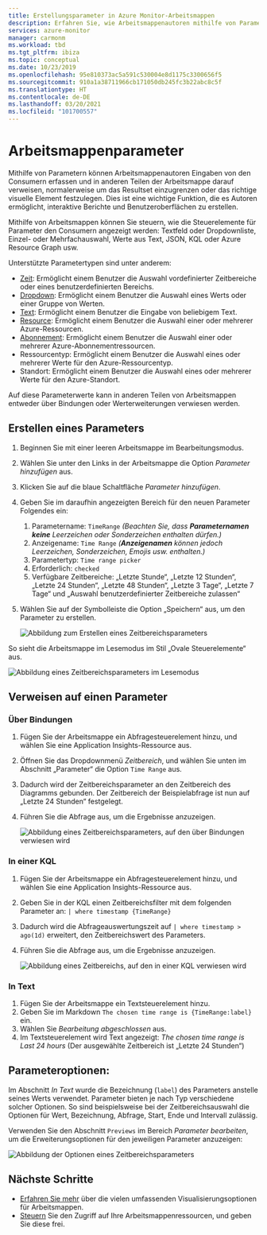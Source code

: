 ```yaml
---
title: Erstellungsparameter in Azure Monitor-Arbeitsmappen
description: Erfahren Sie, wie Arbeitsmappenautoren mithilfe von Parametern Eingaben von den Consumern erfassen und in anderen Teilen der Arbeitsmappe darauf verweisen können.
services: azure-monitor
manager: carmonm
ms.workload: tbd
ms.tgt_pltfrm: ibiza
ms.topic: conceptual
ms.date: 10/23/2019
ms.openlocfilehash: 95e810373ac5a591c530004e8d1175c3300656f5
ms.sourcegitcommit: 910a1a38711966cb171050db245fc3b22abc8c5f
ms.translationtype: HT
ms.contentlocale: de-DE
ms.lasthandoff: 03/20/2021
ms.locfileid: "101700557"
---
```

# <a name="workbook-parameters"></a>Arbeitsmappenparameter

Mithilfe von Parametern können Arbeitsmappenautoren Eingaben von den Consumern erfassen und in anderen Teilen der Arbeitsmappe darauf verweisen, normalerweise um das Resultset einzugrenzen oder das richtige visuelle Element festzulegen. Dies ist eine wichtige Funktion, die es Autoren ermöglicht, interaktive Berichte und Benutzeroberflächen zu erstellen. 

Mithilfe von Arbeitsmappen können Sie steuern, wie die Steuerelemente für Parameter den Consumern angezeigt werden: Textfeld oder Dropdownliste, Einzel- oder Mehrfachauswahl, Werte aus Text, JSON, KQL oder Azure Resource Graph usw.  

Unterstützte Parametertypen sind unter anderem:
* [Zeit](workbooks-time.md): Ermöglicht einem Benutzer die Auswahl vordefinierter Zeitbereiche oder eines benutzerdefinierten Bereichs.
* [Dropdown](workbooks-dropdowns.md): Ermöglicht einem Benutzer die Auswahl eines Werts oder einer Gruppe von Werten.
* [Text](workbooks-text.md): Ermöglicht einem Benutzer die Eingabe von beliebigem Text.
* [Resource](workbooks-resources.md): Ermöglicht einem Benutzer die Auswahl einer oder mehrerer Azure-Ressourcen.
* [Abonnement](workbooks-resources.md): Ermöglicht einem Benutzer die Auswahl einer oder mehrerer Azure-Abonnementressourcen.
* Ressourcentyp: Ermöglicht einem Benutzer die Auswahl eines oder mehrerer Werte für den Azure-Ressourcentyp.
* Standort: Ermöglicht einem Benutzer die Auswahl eines oder mehrerer Werte für den Azure-Standort.

Auf diese Parameterwerte kann in anderen Teilen von Arbeitsmappen entweder über Bindungen oder Werterweiterungen verwiesen werden.

## <a name="creating-a-parameter"></a>Erstellen eines Parameters
1. Beginnen Sie mit einer leeren Arbeitsmappe im Bearbeitungsmodus.
2. Wählen Sie unter den Links in der Arbeitsmappe die Option _Parameter hinzufügen_ aus.
3. Klicken Sie auf die blaue Schaltfläche _Parameter hinzufügen_.
4. Geben Sie im daraufhin angezeigten Bereich für den neuen Parameter Folgendes ein:
    1. Parametername: `TimeRange` *(Beachten Sie, dass __Parameternamen__ **keine** Leerzeichen oder Sonderzeichen enthalten dürfen.)*
    2. Anzeigename: `Time Range` *(__Anzeigenamen__ können jedoch Leerzeichen, Sonderzeichen, Emojis usw. enthalten.)*
    2. Parametertyp: `Time range picker`
    3. Erforderlich: `checked`
    4. Verfügbare Zeitbereiche: „Letzte Stunde“, „Letzte 12 Stunden“, „Letzte 24 Stunden“, „Letzte 48 Stunden“, „Letzte 3 Tage“, „Letzte 7 Tage“ und „Auswahl benutzerdefinierter Zeitbereiche zulassen“
5. Wählen Sie auf der Symbolleiste die Option „Speichern“ aus, um den Parameter zu erstellen.

   ![Abbildung zum Erstellen eines Zeitbereichsparameters](./media/workbooks-parameters/time-settings.png)

So sieht die Arbeitsmappe im Lesemodus im Stil „Ovale Steuerelemente“ aus.

   ![Abbildung eines Zeitbereichsparameters im Lesemodus](./media/workbooks-parameters/parameters-time.png)

## <a name="referencing-a-parameter"></a>Verweisen auf einen Parameter
### <a name="via-bindings"></a>Über Bindungen
1. Fügen Sie der Arbeitsmappe ein Abfragesteuerelement hinzu, und wählen Sie eine Application Insights-Ressource aus.
2. Öffnen Sie das Dropdownmenü _Zeitbereich_, und wählen Sie unten im Abschnitt „Parameter“ die Option `Time Range` aus.
3. Dadurch wird der Zeitbereichsparameter an den Zeitbereich des Diagramms gebunden. Der Zeitbereich der Beispielabfrage ist nun auf „Letzte 24 Stunden“ festgelegt.
4. Führen Sie die Abfrage aus, um die Ergebnisse anzuzeigen.

    ![Abbildung eines Zeitbereichsparameters, auf den über Bindungen verwiesen wird](./media/workbooks-parameters/time-binding.png)

### <a name="in-kql"></a>In einer KQL
1. Fügen Sie der Arbeitsmappe ein Abfragesteuerelement hinzu, und wählen Sie eine Application Insights-Ressource aus.
2. Geben Sie in der KQL einen Zeitbereichsfilter mit dem folgenden Parameter an: `| where timestamp {TimeRange}`
3. Dadurch wird die Abfrageauswertungszeit auf `| where timestamp > ago(1d)` erweitert, den Zeitbereichswert des Parameters.
4. Führen Sie die Abfrage aus, um die Ergebnisse anzuzeigen.

    ![Abbildung eines Zeitbereichs, auf den in einer KQL verwiesen wird](./media/workbooks-parameters/time-in-code.png)

### <a name="in-text"></a>In Text 
1. Fügen Sie der Arbeitsmappe ein Textsteuerelement hinzu.
2. Geben Sie im Markdown `The chosen time range is {TimeRange:label}` ein.
3. Wählen Sie _Bearbeitung abgeschlossen_ aus.
4. Im Textsteuerelement wird Text angezeigt: _The chosen time range is Last 24 hours_ (Der ausgewählte Zeitbereich ist „Letzte 24 Stunden“)

## <a name="parameter-options"></a>Parameteroptionen:
Im Abschnitt _In Text_ wurde die Bezeichnung (`label`) des Parameters anstelle seines Werts verwendet. Parameter bieten je nach Typ verschiedene solcher Optionen. So sind beispielsweise bei der Zeitbereichsauswahl die Optionen für Wert, Bezeichnung, Abfrage, Start, Ende und Intervall zulässig.

Verwenden Sie den Abschnitt `Previews` im Bereich _Parameter bearbeiten_, um die Erweiterungsoptionen für den jeweiligen Parameter anzuzeigen:

![Abbildung der Optionen eines Zeitbereichsparameters](./media/workbooks-parameters/time-previews.png)

## <a name="next-steps"></a>Nächste Schritte

* [Erfahren Sie mehr](./workbooks-overview.md#visualizations) über die vielen umfassenden Visualisierungsoptionen für Arbeitsmappen.
* [Steuern](./workbooks-access-control.md) Sie den Zugriff auf Ihre Arbeitsmappenressourcen, und geben Sie diese frei.